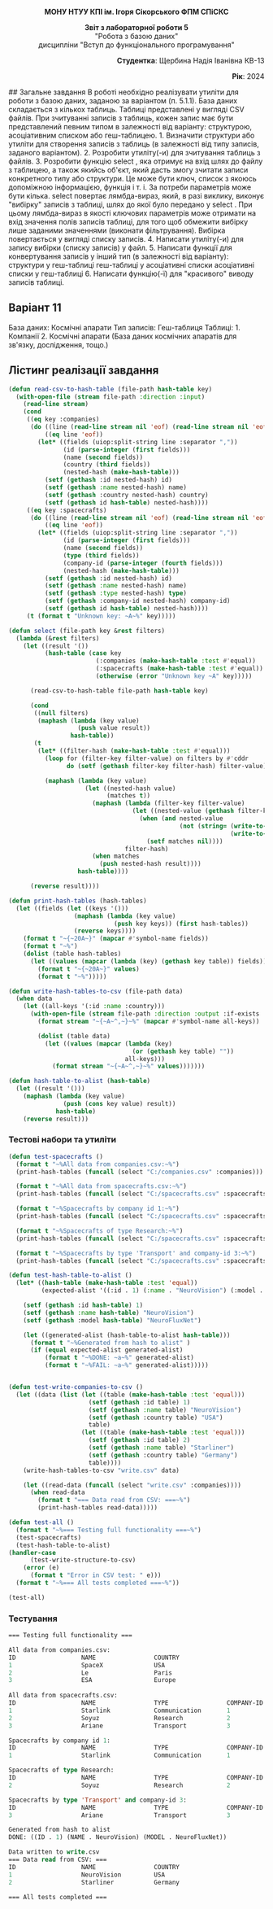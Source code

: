 <p align="center"><b>МОНУ НТУУ КПІ ім. Ігоря Сікорського ФПМ СПіСКС</b></p>
<p align="center">
<b>Звіт з лабораторної роботи 5</b><br/>
"Робота з базою даних"<br/>
дисципліни "Вступ до функціонального програмування"
</p>
<p align="right"><b>Студентка</b>: Щербина Надія Іванівна КВ-13</p>
<p align="right"><b>Рік</b>: 2024</p>
## Загальне завдання
В роботі необхідно реалізувати утиліти для роботи з базою даних, заданою за варіантом
(п. 5.1.1). База даних складається з кількох таблиць. Таблиці представлені у вигляді CSV
файлів. При зчитуванні записів з таблиць, кожен запис має бути представлений певним
типом в залежності від варіанту: структурою, асоціативним списком або геш-таблицею.
1. Визначити структури або утиліти для створення записів з таблиць (в залежності від
типу записів, заданого варіантом).
2. Розробити утиліту(-и) для зчитування таблиць з файлів.
3. Розробити функцію select , яка отримує на вхід шлях до файлу з таблицею, а
також якийсь об'єкт, який дасть змогу зчитати записи конкретного типу або
структури. Це може бути ключ, список з якоюсь допоміжною інформацією, функція і
т. і. За потреби параметрів може бути кілька. select повертає лямбда-вираз,
який, в разі виклику, виконує "вибірку" записів з таблиці, шлях до якої було
передано у select . При цьому лямбда-вираз в якості ключових параметрів може
отримати на вхід значення полів записів таблиці, для того щоб обмежити вибірку
лише заданими значеннями (виконати фільтрування). Вибірка повертається у
вигляді списку записів.
4. Написати утиліту(-и) для запису вибірки (списку записів) у файл.
5. Написати функції для конвертування записів у інший тип (в залежності від
варіанту):
структури у геш-таблиці
геш-таблиці у асоціативні списки
асоціативні списки у геш-таблиці
6. Написати функцію(-ї) для "красивого" виводу записів таблиці.

## Варіант 11
База даних: Космічні апарати
Тип записів: Геш-таблиця
Таблиці: 1. Компанії 2. Космічні апарати (База даних космічних апаратів для зв'язку,
дослідження, тощо.)

## Лістинг реалізації завдання
```lisp
(defun read-csv-to-hash-table (file-path hash-table key)
  (with-open-file (stream file-path :direction :input)
    (read-line stream)
    (cond
     ((eq key :companies)
      (do ((line (read-line stream nil 'eof) (read-line stream nil 'eof)))
          ((eq line 'eof))
        (let* ((fields (uiop:split-string line :separator ","))
               (id (parse-integer (first fields)))
               (name (second fields))
               (country (third fields))
               (nested-hash (make-hash-table)))
          (setf (gethash :id nested-hash) id)
          (setf (gethash :name nested-hash) name)
          (setf (gethash :country nested-hash) country)
          (setf (gethash id hash-table) nested-hash))))
     ((eq key :spacecrafts)
      (do ((line (read-line stream nil 'eof) (read-line stream nil 'eof)))
          ((eq line 'eof))
        (let* ((fields (uiop:split-string line :separator ","))
               (id (parse-integer (first fields)))
               (name (second fields))
               (type (third fields))
               (company-id (parse-integer (fourth fields)))
               (nested-hash (make-hash-table)))
          (setf (gethash :id nested-hash) id)
          (setf (gethash :name nested-hash) name)
          (setf (gethash :type nested-hash) type)
          (setf (gethash :company-id nested-hash) company-id)
          (setf (gethash id hash-table) nested-hash))))
     (t (format t "Unknown key: ~A~%" key)))))

(defun select (file-path key &rest filters)
  (lambda (&rest filters)
    (let ((result '())
          (hash-table (case key
                        (:companies (make-hash-table :test #'equal))
                        (:spacecrafts (make-hash-table :test #'equal))
                        (otherwise (error "Unknown key ~A" key)))))

      (read-csv-to-hash-table file-path hash-table key)

      (cond
       ((null filters)
        (maphash (lambda (key value)
                   (push value result))
                 hash-table))
       (t
        (let* ((filter-hash (make-hash-table :test #'equal)))
          (loop for (filter-key filter-value) on filters by #'cddr
                do (setf (gethash filter-key filter-hash) filter-value))

          (maphash (lambda (key value)
                     (let ((nested-hash value)
                           (matches t))
                       (maphash (lambda (filter-key filter-value)
                                  (let ((nested-value (gethash filter-key nested-hash)))
                                    (when (and nested-value
                                               (not (string= (write-to-string filter-value)
                                                             (write-to-string nested-value))))
                                      (setf matches nil))))
                                filter-hash)
                       (when matches
                         (push nested-hash result))))
                   hash-table))))

      (reverse result))))

(defun print-hash-tables (hash-tables)
  (let ((fields (let ((keys '()))
                  (maphash (lambda (key value)
                             (push key keys)) (first hash-tables))
                  (reverse keys))))
    (format t "~{~20A~}" (mapcar #'symbol-name fields))
    (format t "~%")
    (dolist (table hash-tables)
      (let ((values (mapcar (lambda (key) (gethash key table)) fields)))
        (format t "~{~20A~}" values)
        (format t "~%")))))

(defun write-hash-tables-to-csv (file-path data)
  (when data
    (let ((all-keys '(:id :name :country)))
      (with-open-file (stream file-path :direction :output :if-exists :supersede)
        (format stream "~{~A~^,~}~%" (mapcar #'symbol-name all-keys))

        (dolist (table data)
          (let ((values (mapcar (lambda (key)
                                  (or (gethash key table) ""))
                                all-keys)))
            (format stream "~{~A~^,~}~%" values)))))))

(defun hash-table-to-alist (hash-table)
  (let ((result '()))
    (maphash (lambda (key value)
               (push (cons key value) result))
             hash-table)
    (reverse result)))
```
### Тестові набори та утиліти
```lisp
(defun test-spacecrafts ()
  (format t "~%All data from companies.csv:~%")
  (print-hash-tables (funcall (select "C:/companies.csv" :companies)))

  (format t "~%All data from spacecrafts.csv:~%")
  (print-hash-tables (funcall (select "C:/spacecrafts.csv" :spacecrafts)))

  (format t "~%Spacecrafts by company id 1:~%")
  (print-hash-tables (funcall (select "C:/spacecrafts.csv" :spacecrafts) :company-id 1))

  (format t "~%Spacecrafts of type Research:~%")
  (print-hash-tables (funcall (select "C:/spacecrafts.csv" :spacecrafts) :type "Research"))

  (format t "~%Spacecrafts by type 'Transport' and company-id 3:~%")
  (print-hash-tables (funcall (select "C:/spacecrafts.csv" :spacecrafts) :type "Transport" :company-id 3)))

(defun test-hash-table-to-alist ()
  (let* ((hash-table (make-hash-table :test 'equal))
         (expected-alist '((:id . 1) (:name . "NeuroVision") (:model . "NeuroFluxNet"))))

    (setf (gethash :id hash-table) 1)
    (setf (gethash :name hash-table) "NeuroVision")
    (setf (gethash :model hash-table) "NeuroFluxNet")

    (let ((generated-alist (hash-table-to-alist hash-table)))
      (format t "~%Generated from hash to alist" )
      (if (equal expected-alist generated-alist)
          (format t "~%DONE: ~a~%" generated-alist)
          (format t "~%FAIL: ~a~%" generated-alist)))))


(defun test-write-companies-to-csv ()
  (let ((data (list (let ((table (make-hash-table :test 'equal)))
                      (setf (gethash :id table) 1)
                      (setf (gethash :name table) "NeuroVision")
                      (setf (gethash :country table) "USA")
                      table)
                    (let ((table (make-hash-table :test 'equal)))
                      (setf (gethash :id table) 2)
                      (setf (gethash :name table) "Starliner")
                      (setf (gethash :country table) "Germany")
                      table))))
    (write-hash-tables-to-csv "write.csv" data)

    (let ((read-data (funcall (select "write.csv" :companies))))
      (when read-data
        (format t "=== Data read from CSV: ===~%")
        (print-hash-tables read-data)))))

(defun test-all ()
  (format t "~%=== Testing full functionality ===~%")
  (test-spacecrafts)
  (test-hash-table-to-alist)
(handler-case
      (test-write-structure-to-csv)
    (error (e)
      (format t "Error in CSV test: " e)))
  (format t "~%=== All tests completed ===~%"))

(test-all)
```
### Тестування
```lisp
=== Testing full functionality ===

All data from companies.csv:
ID                  NAME                COUNTRY             
1                   SpaceX              USA
2                   Le                  Paris
3                   ESA                 Europe         
                       
All data from spacecrafts.csv:
ID                  NAME                TYPE                COMPANY-ID          
1                   Starlink            Communication       1                   
2                   Soyuz               Research            2                   
3                   Ariane              Transport           3                   

Spacecrafts by company id 1:
ID                  NAME                TYPE                COMPANY-ID          
1                   Starlink            Communication       1                   

Spacecrafts of type Research:
ID                  NAME                TYPE                COMPANY-ID          
2                   Soyuz               Research            2                   

Spacecrafts by type 'Transport' and company-id 3:
ID                  NAME                TYPE                COMPANY-ID          
3                   Ariane              Transport           3                   

Generated from hash to alist
DONE: ((ID . 1) (NAME . NeuroVision) (MODEL . NeuroFluxNet))

Data written to write.csv
=== Data read from CSV: ===
ID                  NAME                COUNTRY             
1                   NeuroVision         USA                 
2                   Starliner           Germany             

=== All tests completed ===
```